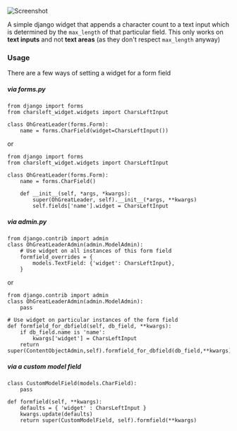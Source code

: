 ![Screenshot](https://github.com/pastylegs/django-charsleft-widget/raw/master/charsleft-screen-small.jpg)


A simple django widget that appends a character count to a text input which is determined by the `max_length` of that particular field. This only works on __text inputs__ and not __text areas__ (as they don't respect `max_length` anyway)


### Usage ###

There are a few ways of setting a widget for a form field

##### via forms.py #####

	from django import forms
	from charsleft_widget.widgets import CharsLeftInput
	
	class OhGreatLeader(forms.Form):
		name = forms.CharField(widget=CharsLeftInput())

or

	from django import forms
	from charsleft_widget.widgets import CharsLeftInput
	
	class OhGreatLeader(forms.Form):
		name = forms.CharField()

		def __init__(self, *args, *kwargs):
			super(OhGreatLeader, self).__init__(*args, **kwargs)
			self.fields['name'].widget = CharsLeftInput

##### via admin.py #####

	from django.contrib import admin
	class OhGreatLeaderAdmin(admin.ModelAdmin):
		# Use widget on all instances of this form field
		formfield_overrides = {
        	models.TextField: {'widget': CharsLeftInput},
    	}



or

	from django.contrib import admin
	class OhGreatLeaderAdmin(admin.ModelAdmin):
		pass

	# Use widget on particular instances of the form field
	def formfield_for_dbfield(self, db_field, **kwargs):
		if db_field.name is 'name':
			kwargs['widget'] = CharsLeftInput
		return super(ContentObjectAdmin,self).formfield_for_dbfield(db_field,**kwargs)


##### via a custom model field #####

	class CustomModelField(models.CharField):
		pass

    def formfield(self, **kwargs):
        defaults = { 'widget' : CharsLeftInput }
        kwargs.update(defaults)
        return super(CustomModelField, self).formfield(**kwargs)
